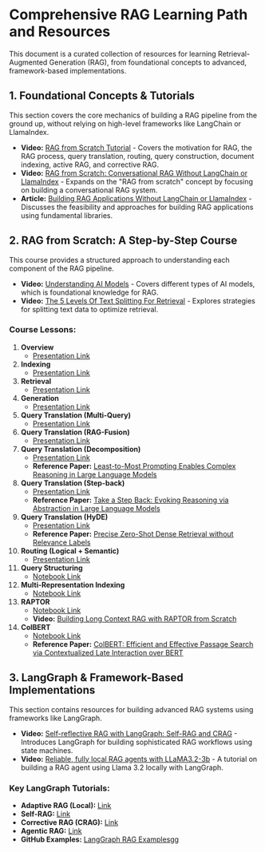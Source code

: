 # Comprehensive RAG Learning Path and Resources

This document is a curated collection of resources for learning Retrieval-Augmented Generation (RAG), from foundational concepts to advanced, framework-based implementations.

## 1. Foundational Concepts & Tutorials

This section covers the core mechanics of building a RAG pipeline from the ground up, without relying on high-level frameworks like LangChain or LlamaIndex.

- **Video:** [RAG from Scratch Tutorial](https://www.youtube.com/watch?v=sVcwVQRHIc8) - Covers the motivation for RAG, the RAG process, query translation, routing, query construction, document indexing, active RAG, and corrective RAG.
- **Video:** [RAG from Scratch: Conversational RAG Without LangChain or LlamaIndex](https://www.youtube.com/watch?v=8sSHg1034r0) - Expands on the "RAG from scratch" concept by focusing on building a conversational RAG system.
- **Article:** [Building RAG Applications Without LangChain or LlamaIndex](https://blog.futuresmart.ai/building-rag-applications-without-langchain-or-llamaindex) - Discusses the feasibility and approaches for building RAG applications using fundamental libraries.

## 2. RAG from Scratch: A Step-by-Step Course

This course provides a structured approach to understanding each component of the RAG pipeline.

- **Video:** [Understanding AI Models](https://www.youtube.com/watch?v=jcgaNrC4ElU&list=PLOspHqNVtKAC-FUNMq8qjYVw6_semZHw0) - Covers different types of AI models, which is foundational knowledge for RAG.
- **Video:** [The 5 Levels Of Text Splitting For Retrieval](https://www.youtube.com/watch?v=8OJC21T2SL4) - Explores strategies for splitting text data to optimize retrieval.

### Course Lessons:

1.  **Overview**
    - [Presentation Link](https://docs.google.com/presentation/d/1C9IaAwHoWcc4RSTqo-pCoN3h0nCgqV2JEYZUJunv_9Q/)
2.  **Indexing**
    - [Presentation Link](https://docs.google.com/presentation/d/1MhsCqZs7wTX6P19TFnA9qRSlxH3u-1-0gWkhBiDG9lQ/)
3.  **Retrieval**
    - [Presentation Link](https://docs.google.com/presentation/d/124I8jlBRCbb0LAUhdmDwbn4nREqxSxZU1RF_eTGXUGc)
4.  **Generation**
    - [Presentation Link](https://docs.google.com/presentation/d/1eRJwzbdSv71e9Ou9yeqziZrz1UagwX8B1kL4TbL5_Gc)
5.  **Query Translation (Multi-Query)**
    - [Presentation Link](https://docs.google.com/presentation/d/15pWydIszbQG3Ipur9COfTduutTZm6ULdkkyX-MNry8I)
6.  **Query Translation (RAG-Fusion)**
    - [Presentation Link](https://docs.google.com/presentation/d/1EwykmdVSQqlh6XpGt8APOMYp4q1CZqqeclAx61pUcjI)
7.  **Query Translation (Decomposition)**
    - [Presentation Link](https://docs.google.com/presentation/d/1O97KYrsmYEmhpQ6nkvOVAqQYMJvIaZulGFGmz4cuuVE)
    - **Reference Paper:** [Least-to-Most Prompting Enables Complex Reasoning in Large Language Models](https://arxiv.org/pdf/2205.10625)
8.  **Query Translation (Step-back)**
    - [Presentation Link](https://docs.google.com/presentation/d/1L0MRGVDxYA1eLOR0L_6Ze1l2YV8AhN1QKUtmNA-fJlU)
    - **Reference Paper:** [Take a Step Back: Evoking Reasoning via Abstraction in Large Language Models](https://arxiv.org/pdf/2310.06117)
9.  **Query Translation (HyDE)**
    - [Presentation Link](https://docs.google.com/presentation/d/10MmB_QEiS4m00xdyu-92muY-8jC3CdaMpMXbXjzQXsM)
    - **Reference Paper:** [Precise Zero-Shot Dense Retrieval without Relevance Labels](https://arxiv.org/pdf/2212.10496)
10. **Routing (Logical + Semantic)**
    - [Presentation Link](https://docs.google.com/presentation/d/1kC6jFj8C_1ZXDYcFaJ8vhJvCYEwxwsVqk2VVeKKuyx4)
11. **Query Structuring**
    - [Notebook Link](https://github.com/langchain-ai/rag-from-scratch/blob/main/rag_from_scratch_10_and_11.ipynb)
12. **Multi-Representation Indexing**
    - [Notebook Link](https://github.com/langchain-ai/rag-from-scratch/blob/main/rag_from_scratch_12_to_14.ipynb)
13. **RAPTOR**
    - [Notebook Link](https://github.com/langchain-ai/rag-from-scratch/blob/main/rag_from_scratch_12_to_14.ipynb)
    - **Video:** [Building Long Context RAG with RAPTOR from Scratch](https://www.youtube.com/watch?v=jbGchdTL7d0)
14. **ColBERT**
    - [Notebook Link](https://github.com/langchain-ai/rag-from-scratch/blob/main/rag_from_scratch_12_to_14.ipynb)
    - **Reference Paper:** [ColBERT: Efficient and Effective Passage Search via Contextualized Late Interaction over BERT](https://arxiv.org/pdf/2004.12832)

## 3. LangGraph & Framework-Based Implementations

This section contains resources for building advanced RAG systems using frameworks like LangGraph.

- **Video:** [Self-reflective RAG with LangGraph: Self-RAG and CRAG](https://www.youtube.com/watch?v=pbAd8O1Lvm4) - Introduces LangGraph for building sophisticated RAG workflows using state machines.
- **Video:** [Reliable, fully local RAG agents with LLaMA3.2-3b](https://www.youtube.com/watch?v=bq1Plo2RhYI) - A tutorial on building a RAG agent using Llama 3.2 locally with LangGraph.

### Key LangGraph Tutorials:

- **Adaptive RAG (Local):** [Link](https://www.baihezi.com/mirrors/langgraph/tutorials/rag/langgraph_adaptive_rag_local/index.html)
- **Self-RAG:** [Link](https://langchain-ai.github.io/langgraph/tutorials/rag/langgraph_self_rag/)
- **Corrective RAG (CRAG):** [Link](https://www.datacamp.com/tutorial/corrective-rag-crag)
- **Agentic RAG:** [Link](https://qdrant.tech/documentation/agentic-rag-langgraph/)
- **GitHub Examples:** [LangGraph RAG Examples](https://github.com/langchain-ai/langgraph/tree/main/examples/rag)gg
